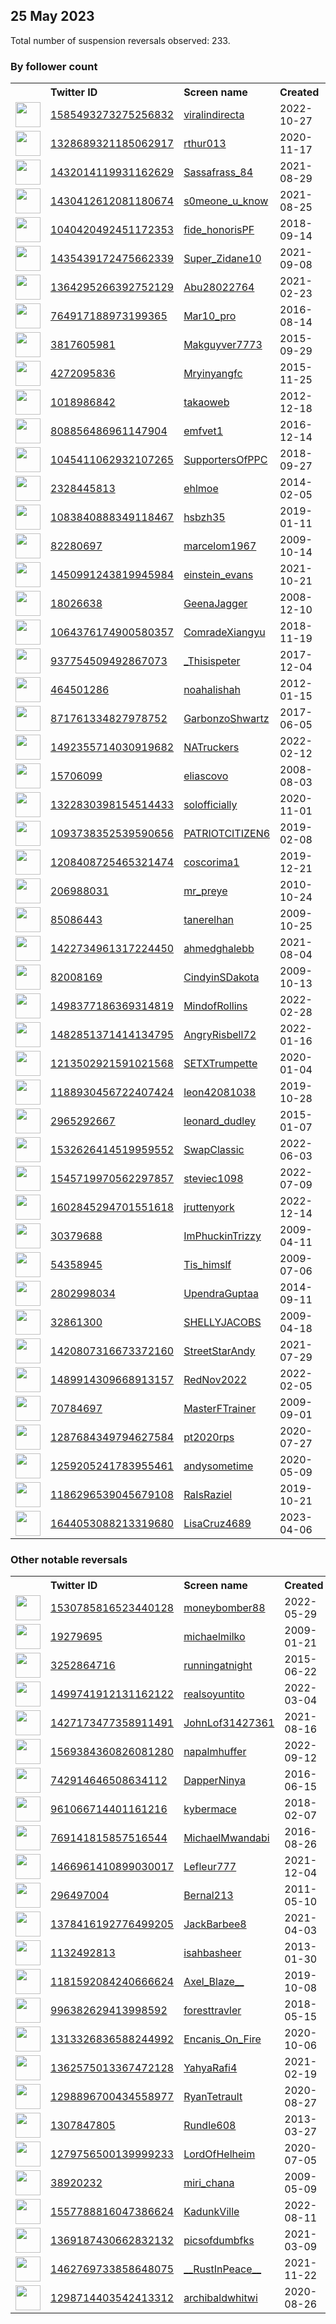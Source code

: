 
## 25 May 2023
Total number of suspension reversals observed: 233.

### By follower count
<table><tr><th></th><th align="left">Twitter ID</th><th align="left">Screen name</th>
<th align="left">Created</th><th align="left">Status</th><th align="left">Suspended</th><th align="left">Followers</th>
<tr><td><a href="https://pbs.twimg.com/profile_images/1655720287873236993/0dKMLpbs_normal.jpg"><img src="https://pbs.twimg.com/profile_images/1655720287873236993/0dKMLpbs_normal.jpg" width="40px" height="40px" align="center"/></a></td><td><a href="https://twitter.com/intent/user?user_id=1585493273275256832">1585493273275256832</a></td><td><a href="https://twitter.com/viralindirecta">viralindirecta</a></td><td>2022-10-27</td><td align="center"></td><td>2023-02-02</td><td>148200</td></tr>
<tr><td><a href="https://pbs.twimg.com/profile_images/1645900970864386050/-G4tTmld_normal.jpg"><img src="https://pbs.twimg.com/profile_images/1645900970864386050/-G4tTmld_normal.jpg" width="40px" height="40px" align="center"/></a></td><td><a href="https://twitter.com/intent/user?user_id=1328689321185062917">1328689321185062917</a></td><td><a href="https://twitter.com/rthur013">rthur013</a></td><td>2020-11-17</td><td align="center"></td><td></td><td>122234</td></tr>
<tr><td><a href="https://pbs.twimg.com/profile_images/1642617740954415105/0oSeEPeP_normal.jpg"><img src="https://pbs.twimg.com/profile_images/1642617740954415105/0oSeEPeP_normal.jpg" width="40px" height="40px" align="center"/></a></td><td><a href="https://twitter.com/intent/user?user_id=1432014119931162629">1432014119931162629</a></td><td><a href="https://twitter.com/Sassafrass_84">Sassafrass_84</a></td><td>2021-08-29</td><td align="center"></td><td>2023-05-24</td><td>48706</td></tr>
<tr><td><a href="https://pbs.twimg.com/profile_images/1611031536937099267/78NzTx61_normal.jpg"><img src="https://pbs.twimg.com/profile_images/1611031536937099267/78NzTx61_normal.jpg" width="40px" height="40px" align="center"/></a></td><td><a href="https://twitter.com/intent/user?user_id=1430412612081180674">1430412612081180674</a></td><td><a href="https://twitter.com/s0meone_u_know">s0meone_u_know</a></td><td>2021-08-25</td><td align="center"></td><td>2023-04-05</td><td>38417</td></tr>
<tr><td><a href="https://pbs.twimg.com/profile_images/1668991238740008962/jVEysu4a_normal.jpg"><img src="https://pbs.twimg.com/profile_images/1668991238740008962/jVEysu4a_normal.jpg" width="40px" height="40px" align="center"/></a></td><td><a href="https://twitter.com/intent/user?user_id=1040420492451172353">1040420492451172353</a></td><td><a href="https://twitter.com/fide_honorisPF">fide_honorisPF</a></td><td>2018-09-14</td><td align="center"></td><td></td><td>38075</td></tr>
<tr><td><a href="https://pbs.twimg.com/profile_images/1661418084396048384/gCO5ojpa_normal.jpg"><img src="https://pbs.twimg.com/profile_images/1661418084396048384/gCO5ojpa_normal.jpg" width="40px" height="40px" align="center"/></a></td><td><a href="https://twitter.com/intent/user?user_id=1435439172475662339">1435439172475662339</a></td><td><a href="https://twitter.com/Super_Zidane10">Super_Zidane10</a></td><td>2021-09-08</td><td align="center"></td><td>2023-05-03</td><td>37695</td></tr>
<tr><td><a href="https://pbs.twimg.com/profile_images/1565796466894979074/f1vdGU1s_normal.jpg"><img src="https://pbs.twimg.com/profile_images/1565796466894979074/f1vdGU1s_normal.jpg" width="40px" height="40px" align="center"/></a></td><td><a href="https://twitter.com/intent/user?user_id=1364295266392752129">1364295266392752129</a></td><td><a href="https://twitter.com/Abu28022764">Abu28022764</a></td><td>2021-02-23</td><td align="center"></td><td>2023-05-18</td><td>14040</td></tr>
<tr><td><a href="https://pbs.twimg.com/profile_images/1640309105737842689/o3_EoxHA_normal.jpg"><img src="https://pbs.twimg.com/profile_images/1640309105737842689/o3_EoxHA_normal.jpg" width="40px" height="40px" align="center"/></a></td><td><a href="https://twitter.com/intent/user?user_id=764917188973199365">764917188973199365</a></td><td><a href="https://twitter.com/Mar10_pro">Mar10_pro</a></td><td>2016-08-14</td><td align="center"></td><td>2023-05-20</td><td>9960</td></tr>
<tr><td><a href="https://pbs.twimg.com/profile_images/1665480984807047169/A8hb4PqU_normal.jpg"><img src="https://pbs.twimg.com/profile_images/1665480984807047169/A8hb4PqU_normal.jpg" width="40px" height="40px" align="center"/></a></td><td><a href="https://twitter.com/intent/user?user_id=3817605981">3817605981</a></td><td><a href="https://twitter.com/Makguyver7773">Makguyver7773</a></td><td>2015-09-29</td><td align="center"></td><td></td><td>9347</td></tr>
<tr><td><a href="https://pbs.twimg.com/profile_images/1306830698481885184/HjPmUZu3_normal.jpg"><img src="https://pbs.twimg.com/profile_images/1306830698481885184/HjPmUZu3_normal.jpg" width="40px" height="40px" align="center"/></a></td><td><a href="https://twitter.com/intent/user?user_id=4272095836">4272095836</a></td><td><a href="https://twitter.com/Mryinyangfc">Mryinyangfc</a></td><td>2015-11-25</td><td align="center"></td><td></td><td>8896</td></tr>
<tr><td><a href="https://pbs.twimg.com/profile_images/1590722383035383808/aee1UhSk_normal.png"><img src="https://pbs.twimg.com/profile_images/1590722383035383808/aee1UhSk_normal.png" width="40px" height="40px" align="center"/></a></td><td><a href="https://twitter.com/intent/user?user_id=1018986842">1018986842</a></td><td><a href="https://twitter.com/takaoweb">takaoweb</a></td><td>2012-12-18</td><td align="center"></td><td>2023-01-27</td><td>8401</td></tr>
<tr><td><a href="https://pbs.twimg.com/profile_images/1667171545159028737/3ESbqAUr_normal.jpg"><img src="https://pbs.twimg.com/profile_images/1667171545159028737/3ESbqAUr_normal.jpg" width="40px" height="40px" align="center"/></a></td><td><a href="https://twitter.com/intent/user?user_id=808856486961147904">808856486961147904</a></td><td><a href="https://twitter.com/emfvet1">emfvet1</a></td><td>2016-12-14</td><td align="center"></td><td></td><td>6765</td></tr>
<tr><td><a href="https://pbs.twimg.com/profile_images/1381650820219932678/VjtfgSKe_normal.jpg"><img src="https://pbs.twimg.com/profile_images/1381650820219932678/VjtfgSKe_normal.jpg" width="40px" height="40px" align="center"/></a></td><td><a href="https://twitter.com/intent/user?user_id=1045411062932107265">1045411062932107265</a></td><td><a href="https://twitter.com/SupportersOfPPC">SupportersOfPPC</a></td><td>2018-09-27</td><td align="center"></td><td>2022-03-09</td><td>5598</td></tr>
<tr><td><a href="https://pbs.twimg.com/profile_images/1638047902231842817/Lh43XH_S_normal.jpg"><img src="https://pbs.twimg.com/profile_images/1638047902231842817/Lh43XH_S_normal.jpg" width="40px" height="40px" align="center"/></a></td><td><a href="https://twitter.com/intent/user?user_id=2328445813">2328445813</a></td><td><a href="https://twitter.com/ehlmoe">ehlmoe</a></td><td>2014-02-05</td><td align="center"></td><td>2023-04-23</td><td>5505</td></tr>
<tr><td><a href="https://pbs.twimg.com/profile_images/1661419991487348757/1qDE3ymh_normal.jpg"><img src="https://pbs.twimg.com/profile_images/1661419991487348757/1qDE3ymh_normal.jpg" width="40px" height="40px" align="center"/></a></td><td><a href="https://twitter.com/intent/user?user_id=1083840888349118467">1083840888349118467</a></td><td><a href="https://twitter.com/hsbzh35">hsbzh35</a></td><td>2019-01-11</td><td align="center"></td><td></td><td>4835</td></tr>
<tr><td><a href="https://pbs.twimg.com/profile_images/1661753814570143746/TU8t7O14_normal.jpg"><img src="https://pbs.twimg.com/profile_images/1661753814570143746/TU8t7O14_normal.jpg" width="40px" height="40px" align="center"/></a></td><td><a href="https://twitter.com/intent/user?user_id=82280697">82280697</a></td><td><a href="https://twitter.com/marcelom1967">marcelom1967</a></td><td>2009-10-14</td><td align="center"></td><td>2022-07-19</td><td>4479</td></tr>
<tr><td><a href="https://pbs.twimg.com/profile_images/1661489185004331013/GHZLkl7L_normal.jpg"><img src="https://pbs.twimg.com/profile_images/1661489185004331013/GHZLkl7L_normal.jpg" width="40px" height="40px" align="center"/></a></td><td><a href="https://twitter.com/intent/user?user_id=1450991243819945984">1450991243819945984</a></td><td><a href="https://twitter.com/einstein_evans">einstein_evans</a></td><td>2021-10-21</td><td align="center"></td><td>2022-08-27</td><td>4349</td></tr>
<tr><td><a href="https://pbs.twimg.com/profile_images/1268898063214575617/eDnCTy6v_normal.jpg"><img src="https://pbs.twimg.com/profile_images/1268898063214575617/eDnCTy6v_normal.jpg" width="40px" height="40px" align="center"/></a></td><td><a href="https://twitter.com/intent/user?user_id=18026638">18026638</a></td><td><a href="https://twitter.com/GeenaJagger">GeenaJagger</a></td><td>2008-12-10</td><td align="center"></td><td></td><td>4111</td></tr>
<tr><td><a href="https://pbs.twimg.com/profile_images/1663870116285804544/haJ18Az8_normal.jpg"><img src="https://pbs.twimg.com/profile_images/1663870116285804544/haJ18Az8_normal.jpg" width="40px" height="40px" align="center"/></a></td><td><a href="https://twitter.com/intent/user?user_id=1064376174900580357">1064376174900580357</a></td><td><a href="https://twitter.com/ComradeXiangyu">ComradeXiangyu</a></td><td>2018-11-19</td><td align="center"></td><td></td><td>3775</td></tr>
<tr><td><a href="https://pbs.twimg.com/profile_images/1670433752302989314/-8yo7p3Y_normal.jpg"><img src="https://pbs.twimg.com/profile_images/1670433752302989314/-8yo7p3Y_normal.jpg" width="40px" height="40px" align="center"/></a></td><td><a href="https://twitter.com/intent/user?user_id=937754509492867073">937754509492867073</a></td><td><a href="https://twitter.com/_Thisispeter">_Thisispeter</a></td><td>2017-12-04</td><td align="center"></td><td>2022-09-21</td><td>3682</td></tr>
<tr><td><a href="https://pbs.twimg.com/profile_images/1606961667484667904/K5Gr3LUM_normal.jpg"><img src="https://pbs.twimg.com/profile_images/1606961667484667904/K5Gr3LUM_normal.jpg" width="40px" height="40px" align="center"/></a></td><td><a href="https://twitter.com/intent/user?user_id=464501286">464501286</a></td><td><a href="https://twitter.com/noahalishah">noahalishah</a></td><td>2012-01-15</td><td align="center"></td><td>2023-05-17</td><td>3648</td></tr>
<tr><td><a href="https://pbs.twimg.com/profile_images/871819421240766464/3bfxDvdk_normal.jpg"><img src="https://pbs.twimg.com/profile_images/871819421240766464/3bfxDvdk_normal.jpg" width="40px" height="40px" align="center"/></a></td><td><a href="https://twitter.com/intent/user?user_id=871761334827978752">871761334827978752</a></td><td><a href="https://twitter.com/GarbonzoShwartz">GarbonzoShwartz</a></td><td>2017-06-05</td><td align="center"></td><td></td><td>3344</td></tr>
<tr><td><a href="https://pbs.twimg.com/profile_images/1582035761184079873/2H-iNbm-_normal.jpg"><img src="https://pbs.twimg.com/profile_images/1582035761184079873/2H-iNbm-_normal.jpg" width="40px" height="40px" align="center"/></a></td><td><a href="https://twitter.com/intent/user?user_id=1492355714030919682">1492355714030919682</a></td><td><a href="https://twitter.com/NATruckers">NATruckers</a></td><td>2022-02-12</td><td align="center"></td><td>2022-12-16</td><td>3321</td></tr>
<tr><td><a href="https://pbs.twimg.com/profile_images/1489059817272528899/y6_e-id-_normal.jpg"><img src="https://pbs.twimg.com/profile_images/1489059817272528899/y6_e-id-_normal.jpg" width="40px" height="40px" align="center"/></a></td><td><a href="https://twitter.com/intent/user?user_id=15706099">15706099</a></td><td><a href="https://twitter.com/eliascovo">eliascovo</a></td><td>2008-08-03</td><td align="center"></td><td>2022-09-24</td><td>3105</td></tr>
<tr><td><a href="https://pbs.twimg.com/profile_images/1605970301443272704/mw00XXUe_normal.jpg"><img src="https://pbs.twimg.com/profile_images/1605970301443272704/mw00XXUe_normal.jpg" width="40px" height="40px" align="center"/></a></td><td><a href="https://twitter.com/intent/user?user_id=1322830398154514433">1322830398154514433</a></td><td><a href="https://twitter.com/solofficially">solofficially</a></td><td>2020-11-01</td><td align="center"></td><td>2023-05-20</td><td>3018</td></tr>
<tr><td><a href="https://pbs.twimg.com/profile_images/1093898512016789505/qRk8PIjf_normal.jpg"><img src="https://pbs.twimg.com/profile_images/1093898512016789505/qRk8PIjf_normal.jpg" width="40px" height="40px" align="center"/></a></td><td><a href="https://twitter.com/intent/user?user_id=1093738352539590656">1093738352539590656</a></td><td><a href="https://twitter.com/PATRIOTCITIZEN6">PATRIOTCITIZEN6</a></td><td>2019-02-08</td><td align="center"></td><td>2022-10-29</td><td>2951</td></tr>
<tr><td><a href="https://pbs.twimg.com/profile_images/1667951312237916160/i9sVXtTt_normal.jpg"><img src="https://pbs.twimg.com/profile_images/1667951312237916160/i9sVXtTt_normal.jpg" width="40px" height="40px" align="center"/></a></td><td><a href="https://twitter.com/intent/user?user_id=1208408725465321474">1208408725465321474</a></td><td><a href="https://twitter.com/coscorima1">coscorima1</a></td><td>2019-12-21</td><td align="center"></td><td>2023-05-17</td><td>2888</td></tr>
<tr><td><a href="https://pbs.twimg.com/profile_images/1541634006999076865/JN720GSm_normal.jpg"><img src="https://pbs.twimg.com/profile_images/1541634006999076865/JN720GSm_normal.jpg" width="40px" height="40px" align="center"/></a></td><td><a href="https://twitter.com/intent/user?user_id=206988031">206988031</a></td><td><a href="https://twitter.com/mr_preye">mr_preye</a></td><td>2010-10-24</td><td align="center"></td><td>2023-04-16</td><td>2873</td></tr>
<tr><td><a href="https://pbs.twimg.com/profile_images/1448631790151872521/YKr9NIEJ_normal.jpg"><img src="https://pbs.twimg.com/profile_images/1448631790151872521/YKr9NIEJ_normal.jpg" width="40px" height="40px" align="center"/></a></td><td><a href="https://twitter.com/intent/user?user_id=85086443">85086443</a></td><td><a href="https://twitter.com/tanerelhan">tanerelhan</a></td><td>2009-10-25</td><td align="center"></td><td>2023-02-11</td><td>2800</td></tr>
<tr><td><a href="https://pbs.twimg.com/profile_images/1616543254144602122/W_X46g_i_normal.jpg"><img src="https://pbs.twimg.com/profile_images/1616543254144602122/W_X46g_i_normal.jpg" width="40px" height="40px" align="center"/></a></td><td><a href="https://twitter.com/intent/user?user_id=1422734961317224450">1422734961317224450</a></td><td><a href="https://twitter.com/ahmedghalebb">ahmedghalebb</a></td><td>2021-08-04</td><td align="center">🚫</td><td>2023-05-20</td><td>2708</td></tr>
<tr><td><a href="https://pbs.twimg.com/profile_images/1662839794966179847/9ecP-onX_normal.jpg"><img src="https://pbs.twimg.com/profile_images/1662839794966179847/9ecP-onX_normal.jpg" width="40px" height="40px" align="center"/></a></td><td><a href="https://twitter.com/intent/user?user_id=82008169">82008169</a></td><td><a href="https://twitter.com/CindyinSDakota">CindyinSDakota</a></td><td>2009-10-13</td><td align="center"></td><td></td><td>2340</td></tr>
<tr><td><a href="https://pbs.twimg.com/profile_images/1608198571643248640/RSQ_Tgyw_normal.jpg"><img src="https://pbs.twimg.com/profile_images/1608198571643248640/RSQ_Tgyw_normal.jpg" width="40px" height="40px" align="center"/></a></td><td><a href="https://twitter.com/intent/user?user_id=1498377186369314819">1498377186369314819</a></td><td><a href="https://twitter.com/MindofRollins">MindofRollins</a></td><td>2022-02-28</td><td align="center"></td><td>2023-05-17</td><td>2191</td></tr>
<tr><td><a href="https://pbs.twimg.com/profile_images/1669301061956382721/qUhucMPl_normal.jpg"><img src="https://pbs.twimg.com/profile_images/1669301061956382721/qUhucMPl_normal.jpg" width="40px" height="40px" align="center"/></a></td><td><a href="https://twitter.com/intent/user?user_id=1482851371414134795">1482851371414134795</a></td><td><a href="https://twitter.com/AngryRisbell72">AngryRisbell72</a></td><td>2022-01-16</td><td align="center"></td><td>2022-06-25</td><td>2142</td></tr>
<tr><td><a href="https://pbs.twimg.com/profile_images/1661704645041877001/5sXOHxX2_normal.jpg"><img src="https://pbs.twimg.com/profile_images/1661704645041877001/5sXOHxX2_normal.jpg" width="40px" height="40px" align="center"/></a></td><td><a href="https://twitter.com/intent/user?user_id=1213502921591021568">1213502921591021568</a></td><td><a href="https://twitter.com/SETXTrumpette">SETXTrumpette</a></td><td>2020-01-04</td><td align="center"></td><td></td><td>1827</td></tr>
<tr><td><a href="https://pbs.twimg.com/profile_images/1661508898325680128/UB7rCrv7_normal.jpg"><img src="https://pbs.twimg.com/profile_images/1661508898325680128/UB7rCrv7_normal.jpg" width="40px" height="40px" align="center"/></a></td><td><a href="https://twitter.com/intent/user?user_id=1188930456722407424">1188930456722407424</a></td><td><a href="https://twitter.com/leon42081038">leon42081038</a></td><td>2019-10-28</td><td align="center"></td><td>2022-12-26</td><td>1782</td></tr>
<tr><td><a href="https://pbs.twimg.com/profile_images/1280482114178334720/Hvdh7rCu_normal.jpg"><img src="https://pbs.twimg.com/profile_images/1280482114178334720/Hvdh7rCu_normal.jpg" width="40px" height="40px" align="center"/></a></td><td><a href="https://twitter.com/intent/user?user_id=2965292667">2965292667</a></td><td><a href="https://twitter.com/leonard_dudley">leonard_dudley</a></td><td>2015-01-07</td><td align="center"></td><td></td><td>1730</td></tr>
<tr><td><a href="https://pbs.twimg.com/profile_images/1665143496368332805/-he8QgjP_normal.jpg"><img src="https://pbs.twimg.com/profile_images/1665143496368332805/-he8QgjP_normal.jpg" width="40px" height="40px" align="center"/></a></td><td><a href="https://twitter.com/intent/user?user_id=1532626414519959552">1532626414519959552</a></td><td><a href="https://twitter.com/SwapClassic">SwapClassic</a></td><td>2022-06-03</td><td align="center"></td><td>2023-05-20</td><td>1674</td></tr>
<tr><td><a href="https://pbs.twimg.com/profile_images/1553627303250432001/geCckKOA_normal.jpg"><img src="https://pbs.twimg.com/profile_images/1553627303250432001/geCckKOA_normal.jpg" width="40px" height="40px" align="center"/></a></td><td><a href="https://twitter.com/intent/user?user_id=1545719970562297857">1545719970562297857</a></td><td><a href="https://twitter.com/steviec1098">steviec1098</a></td><td>2022-07-09</td><td align="center"></td><td>2022-09-21</td><td>1593</td></tr>
<tr><td><a href="https://pbs.twimg.com/profile_images/1669903508823330817/Ug_bNOtb_normal.jpg"><img src="https://pbs.twimg.com/profile_images/1669903508823330817/Ug_bNOtb_normal.jpg" width="40px" height="40px" align="center"/></a></td><td><a href="https://twitter.com/intent/user?user_id=1602845294701551618">1602845294701551618</a></td><td><a href="https://twitter.com/jruttenyork">jruttenyork</a></td><td>2022-12-14</td><td align="center"></td><td>2023-05-18</td><td>1565</td></tr>
<tr><td><a href="https://pbs.twimg.com/profile_images/1659539803761770498/jhnVhlL6_normal.jpg"><img src="https://pbs.twimg.com/profile_images/1659539803761770498/jhnVhlL6_normal.jpg" width="40px" height="40px" align="center"/></a></td><td><a href="https://twitter.com/intent/user?user_id=30379688">30379688</a></td><td><a href="https://twitter.com/ImPhuckinTrizzy">ImPhuckinTrizzy</a></td><td>2009-04-11</td><td align="center"></td><td></td><td>1495</td></tr>
<tr><td><a href="https://pbs.twimg.com/profile_images/1519280516326899713/iMfxx3Rm_normal.jpg"><img src="https://pbs.twimg.com/profile_images/1519280516326899713/iMfxx3Rm_normal.jpg" width="40px" height="40px" align="center"/></a></td><td><a href="https://twitter.com/intent/user?user_id=54358945">54358945</a></td><td><a href="https://twitter.com/Tis_himslf">Tis_himslf</a></td><td>2009-07-06</td><td align="center"></td><td>2022-05-06</td><td>1492</td></tr>
<tr><td><a href="https://pbs.twimg.com/profile_images/1642078214754562049/t3IT1flf_normal.jpg"><img src="https://pbs.twimg.com/profile_images/1642078214754562049/t3IT1flf_normal.jpg" width="40px" height="40px" align="center"/></a></td><td><a href="https://twitter.com/intent/user?user_id=2802998034">2802998034</a></td><td><a href="https://twitter.com/UpendraGuptaa">UpendraGuptaa</a></td><td>2014-09-11</td><td align="center"></td><td>2023-05-02</td><td>1413</td></tr>
<tr><td><a href="https://pbs.twimg.com/profile_images/144564971/Shelly_in_Tux_normal.jpg"><img src="https://pbs.twimg.com/profile_images/144564971/Shelly_in_Tux_normal.jpg" width="40px" height="40px" align="center"/></a></td><td><a href="https://twitter.com/intent/user?user_id=32861300">32861300</a></td><td><a href="https://twitter.com/SHELLYJACOBS">SHELLYJACOBS</a></td><td>2009-04-18</td><td align="center"></td><td></td><td>1365</td></tr>
<tr><td><a href="https://pbs.twimg.com/profile_images/1663177280619724802/4EdXRepU_normal.jpg"><img src="https://pbs.twimg.com/profile_images/1663177280619724802/4EdXRepU_normal.jpg" width="40px" height="40px" align="center"/></a></td><td><a href="https://twitter.com/intent/user?user_id=1420807316673372160">1420807316673372160</a></td><td><a href="https://twitter.com/StreetStarAndy">StreetStarAndy</a></td><td>2021-07-29</td><td align="center"></td><td></td><td>1332</td></tr>
<tr><td><a href="https://pbs.twimg.com/profile_images/1561319978753818624/ItcdQV3P_normal.jpg"><img src="https://pbs.twimg.com/profile_images/1561319978753818624/ItcdQV3P_normal.jpg" width="40px" height="40px" align="center"/></a></td><td><a href="https://twitter.com/intent/user?user_id=1489914309668913157">1489914309668913157</a></td><td><a href="https://twitter.com/RedNov2022">RedNov2022</a></td><td>2022-02-05</td><td align="center"></td><td>2022-10-20</td><td>1261</td></tr>
<tr><td><a href="https://pbs.twimg.com/profile_images/1472148463366328324/pomTkEkd_normal.jpg"><img src="https://pbs.twimg.com/profile_images/1472148463366328324/pomTkEkd_normal.jpg" width="40px" height="40px" align="center"/></a></td><td><a href="https://twitter.com/intent/user?user_id=70784697">70784697</a></td><td><a href="https://twitter.com/MasterFTrainer">MasterFTrainer</a></td><td>2009-09-01</td><td align="center"></td><td>2022-07-17</td><td>1172</td></tr>
<tr><td><a href="https://pbs.twimg.com/profile_images/1287722127890821121/oXS_L4OC_normal.jpg"><img src="https://pbs.twimg.com/profile_images/1287722127890821121/oXS_L4OC_normal.jpg" width="40px" height="40px" align="center"/></a></td><td><a href="https://twitter.com/intent/user?user_id=1287684349794627584">1287684349794627584</a></td><td><a href="https://twitter.com/pt2020rps">pt2020rps</a></td><td>2020-07-27</td><td align="center"></td><td></td><td>1138</td></tr>
<tr><td><a href="https://pbs.twimg.com/profile_images/1659611062084222977/sleTgupT_normal.jpg"><img src="https://pbs.twimg.com/profile_images/1659611062084222977/sleTgupT_normal.jpg" width="40px" height="40px" align="center"/></a></td><td><a href="https://twitter.com/intent/user?user_id=1259205241783955461">1259205241783955461</a></td><td><a href="https://twitter.com/andysometime">andysometime</a></td><td>2020-05-09</td><td align="center"></td><td></td><td>1065</td></tr>
<tr><td><a href="https://pbs.twimg.com/profile_images/1661638213650247680/Uu0fMjIl_normal.jpg"><img src="https://pbs.twimg.com/profile_images/1661638213650247680/Uu0fMjIl_normal.jpg" width="40px" height="40px" align="center"/></a></td><td><a href="https://twitter.com/intent/user?user_id=1186296539045679108">1186296539045679108</a></td><td><a href="https://twitter.com/RaIsRaziel">RaIsRaziel</a></td><td>2019-10-21</td><td align="center"></td><td>2023-05-22</td><td>1050</td></tr>
<tr><td><a href="https://pbs.twimg.com/profile_images/1645162079626706944/ZiVCAIYf_normal.jpg"><img src="https://pbs.twimg.com/profile_images/1645162079626706944/ZiVCAIYf_normal.jpg" width="40px" height="40px" align="center"/></a></td><td><a href="https://twitter.com/intent/user?user_id=1644053088213319680">1644053088213319680</a></td><td><a href="https://twitter.com/LisaCruz4689">LisaCruz4689</a></td><td>2023-04-06</td><td align="center"></td><td>2023-05-18</td><td>1036</td></tr>
</table>

### Other notable reversals
<table><tr><th></th><th align="left">Twitter ID</th><th align="left">Screen name</th>
<th align="left">Created</th><th align="left">Status</th><th align="left">Suspended</th><th align="left">Followers</th>
<tr><td><a href="https://pbs.twimg.com/profile_images/1530787425303273473/SjfWECyd_normal.jpg"><img src="https://pbs.twimg.com/profile_images/1530787425303273473/SjfWECyd_normal.jpg" width="40px" height="40px" align="center"/></a></td><td><a href="https://twitter.com/intent/user?user_id=1530785816523440128">1530785816523440128</a></td><td><a href="https://twitter.com/moneybomber88">moneybomber88</a></td><td>2022-05-29</td><td align="center"></td><td>2022-11-07</td><td>362</td></tr>
<tr><td><a href="https://pbs.twimg.com/profile_images/1524843634859855879/_046P-wT_normal.jpg"><img src="https://pbs.twimg.com/profile_images/1524843634859855879/_046P-wT_normal.jpg" width="40px" height="40px" align="center"/></a></td><td><a href="https://twitter.com/intent/user?user_id=19279695">19279695</a></td><td><a href="https://twitter.com/michaelmilko">michaelmilko</a></td><td>2009-01-21</td><td align="center"></td><td>2023-02-14</td><td>231</td></tr>
<tr><td><a href="https://pbs.twimg.com/profile_images/636673460895248385/im88N6Rk_normal.jpg"><img src="https://pbs.twimg.com/profile_images/636673460895248385/im88N6Rk_normal.jpg" width="40px" height="40px" align="center"/></a></td><td><a href="https://twitter.com/intent/user?user_id=3252864716">3252864716</a></td><td><a href="https://twitter.com/runningatnight">runningatnight</a></td><td>2015-06-22</td><td align="center"></td><td>2022-12-03</td><td>112</td></tr>
<tr><td><a href="https://pbs.twimg.com/profile_images/1525305612481044481/4k4oqwl7_normal.jpg"><img src="https://pbs.twimg.com/profile_images/1525305612481044481/4k4oqwl7_normal.jpg" width="40px" height="40px" align="center"/></a></td><td><a href="https://twitter.com/intent/user?user_id=1499741912131162122">1499741912131162122</a></td><td><a href="https://twitter.com/realsoyuntito">realsoyuntito</a></td><td>2022-03-04</td><td align="center"></td><td>2022-11-28</td><td>53</td></tr>
<tr><td><a href="https://pbs.twimg.com/profile_images/1668070741932142592/JvxjpiMi_normal.jpg"><img src="https://pbs.twimg.com/profile_images/1668070741932142592/JvxjpiMi_normal.jpg" width="40px" height="40px" align="center"/></a></td><td><a href="https://twitter.com/intent/user?user_id=1427173477358911491">1427173477358911491</a></td><td><a href="https://twitter.com/JohnLof31427361">JohnLof31427361</a></td><td>2021-08-16</td><td align="center"></td><td>2022-12-29</td><td>180</td></tr>
<tr><td><a href="https://pbs.twimg.com/profile_images/1665010371751731201/e9H5wfdL_normal.jpg"><img src="https://pbs.twimg.com/profile_images/1665010371751731201/e9H5wfdL_normal.jpg" width="40px" height="40px" align="center"/></a></td><td><a href="https://twitter.com/intent/user?user_id=1569384360826081280">1569384360826081280</a></td><td><a href="https://twitter.com/napalmhuffer">napalmhuffer</a></td><td>2022-09-12</td><td align="center"></td><td>2023-05-23</td><td>145</td></tr>
<tr><td><a href="https://pbs.twimg.com/profile_images/742917084439416832/TrBLym0W_normal.jpg"><img src="https://pbs.twimg.com/profile_images/742917084439416832/TrBLym0W_normal.jpg" width="40px" height="40px" align="center"/></a></td><td><a href="https://twitter.com/intent/user?user_id=742914646508634112">742914646508634112</a></td><td><a href="https://twitter.com/DapperNinya">DapperNinya</a></td><td>2016-06-15</td><td align="center"></td><td>2023-05-22</td><td>20</td></tr>
<tr><td><a href="https://pbs.twimg.com/profile_images/1323594608362680321/w6zAH01Z_normal.png"><img src="https://pbs.twimg.com/profile_images/1323594608362680321/w6zAH01Z_normal.png" width="40px" height="40px" align="center"/></a></td><td><a href="https://twitter.com/intent/user?user_id=961066714401161216">961066714401161216</a></td><td><a href="https://twitter.com/kybermace">kybermace</a></td><td>2018-02-07</td><td align="center"></td><td>2022-11-07</td><td>150</td></tr>
<tr><td><a href="https://pbs.twimg.com/profile_images/1556626461745872896/L0O_ixuE_normal.jpg"><img src="https://pbs.twimg.com/profile_images/1556626461745872896/L0O_ixuE_normal.jpg" width="40px" height="40px" align="center"/></a></td><td><a href="https://twitter.com/intent/user?user_id=769141815857516544">769141815857516544</a></td><td><a href="https://twitter.com/MichaelMwandabi">MichaelMwandabi</a></td><td>2016-08-26</td><td align="center"></td><td>2022-12-13</td><td>962</td></tr>
<tr><td><a href="https://pbs.twimg.com/profile_images/1480753581418549248/NELn-Psf_normal.jpg"><img src="https://pbs.twimg.com/profile_images/1480753581418549248/NELn-Psf_normal.jpg" width="40px" height="40px" align="center"/></a></td><td><a href="https://twitter.com/intent/user?user_id=1466961410899030017">1466961410899030017</a></td><td><a href="https://twitter.com/Lefleur777">Lefleur777</a></td><td>2021-12-04</td><td align="center"></td><td>2022-10-29</td><td>1035</td></tr>
<tr><td><a href="https://pbs.twimg.com/profile_images/1438824632086376453/Pt5jR0y3_normal.jpg"><img src="https://pbs.twimg.com/profile_images/1438824632086376453/Pt5jR0y3_normal.jpg" width="40px" height="40px" align="center"/></a></td><td><a href="https://twitter.com/intent/user?user_id=296497004">296497004</a></td><td><a href="https://twitter.com/Bernal213">Bernal213</a></td><td>2011-05-10</td><td align="center"></td><td>2023-05-16</td><td>33</td></tr>
<tr><td><a href="https://pbs.twimg.com/profile_images/1491927180045172751/ngHCuKqP_normal.jpg"><img src="https://pbs.twimg.com/profile_images/1491927180045172751/ngHCuKqP_normal.jpg" width="40px" height="40px" align="center"/></a></td><td><a href="https://twitter.com/intent/user?user_id=1378416192776499205">1378416192776499205</a></td><td><a href="https://twitter.com/JackBarbee8">JackBarbee8</a></td><td>2021-04-03</td><td align="center"></td><td>2022-10-20</td><td>633</td></tr>
<tr><td><a href="https://pbs.twimg.com/profile_images/1600483584204218369/W4_O8hru_normal.jpg"><img src="https://pbs.twimg.com/profile_images/1600483584204218369/W4_O8hru_normal.jpg" width="40px" height="40px" align="center"/></a></td><td><a href="https://twitter.com/intent/user?user_id=1132492813">1132492813</a></td><td><a href="https://twitter.com/isahbasheer">isahbasheer</a></td><td>2013-01-30</td><td align="center"></td><td>2023-03-09</td><td>380</td></tr>
<tr><td><a href="https://pbs.twimg.com/profile_images/1663585416052879362/0xH8R2Gv_normal.jpg"><img src="https://pbs.twimg.com/profile_images/1663585416052879362/0xH8R2Gv_normal.jpg" width="40px" height="40px" align="center"/></a></td><td><a href="https://twitter.com/intent/user?user_id=1181592084240666624">1181592084240666624</a></td><td><a href="https://twitter.com/Axel_Blaze__">Axel_Blaze__</a></td><td>2019-10-08</td><td align="center"></td><td>2023-05-11</td><td>15</td></tr>
<tr><td><a href="https://pbs.twimg.com/profile_images/1661421042965807122/KIbQCuoF_normal.jpg"><img src="https://pbs.twimg.com/profile_images/1661421042965807122/KIbQCuoF_normal.jpg" width="40px" height="40px" align="center"/></a></td><td><a href="https://twitter.com/intent/user?user_id=996382629413998592">996382629413998592</a></td><td><a href="https://twitter.com/foresttravler">foresttravler</a></td><td>2018-05-15</td><td align="center"></td><td>2022-11-07</td><td>18</td></tr>
<tr><td><a href="https://pbs.twimg.com/profile_images/1661695410321215488/JVipwNIS_normal.jpg"><img src="https://pbs.twimg.com/profile_images/1661695410321215488/JVipwNIS_normal.jpg" width="40px" height="40px" align="center"/></a></td><td><a href="https://twitter.com/intent/user?user_id=1313326836588244992">1313326836588244992</a></td><td><a href="https://twitter.com/Encanis_On_Fire">Encanis_On_Fire</a></td><td>2020-10-06</td><td align="center"></td><td>2023-04-25</td><td>995</td></tr>
<tr><td><a href="https://pbs.twimg.com/profile_images/1463680749459099649/3kvsNk8a_normal.jpg"><img src="https://pbs.twimg.com/profile_images/1463680749459099649/3kvsNk8a_normal.jpg" width="40px" height="40px" align="center"/></a></td><td><a href="https://twitter.com/intent/user?user_id=1362575013367472128">1362575013367472128</a></td><td><a href="https://twitter.com/YahyaRafi4">YahyaRafi4</a></td><td>2021-02-19</td><td align="center">🔒</td><td>2023-01-14</td><td>3</td></tr>
<tr><td><a href="https://pbs.twimg.com/profile_images/1298897332323233793/pUfkR1Jk_normal.jpg"><img src="https://pbs.twimg.com/profile_images/1298897332323233793/pUfkR1Jk_normal.jpg" width="40px" height="40px" align="center"/></a></td><td><a href="https://twitter.com/intent/user?user_id=1298896700434558977">1298896700434558977</a></td><td><a href="https://twitter.com/RyanTetrault">RyanTetrault</a></td><td>2020-08-27</td><td align="center"></td><td>2022-12-18</td><td>25</td></tr>
<tr><td><a href="https://pbs.twimg.com/profile_images/1515928198072184834/xiXj9kss_normal.jpg"><img src="https://pbs.twimg.com/profile_images/1515928198072184834/xiXj9kss_normal.jpg" width="40px" height="40px" align="center"/></a></td><td><a href="https://twitter.com/intent/user?user_id=1307847805">1307847805</a></td><td><a href="https://twitter.com/Rundle608">Rundle608</a></td><td>2013-03-27</td><td align="center"></td><td>2023-03-12</td><td>1</td></tr>
<tr><td><a href="https://pbs.twimg.com/profile_images/1661693862635532290/eLxuJPXj_normal.jpg"><img src="https://pbs.twimg.com/profile_images/1661693862635532290/eLxuJPXj_normal.jpg" width="40px" height="40px" align="center"/></a></td><td><a href="https://twitter.com/intent/user?user_id=1279756500139999233">1279756500139999233</a></td><td><a href="https://twitter.com/LordOfHelheim">LordOfHelheim</a></td><td>2020-07-05</td><td align="center"></td><td>2023-04-24</td><td>140</td></tr>
<tr><td><a href="https://pbs.twimg.com/profile_images/1593770581769453577/fhmxNaYT_normal.jpg"><img src="https://pbs.twimg.com/profile_images/1593770581769453577/fhmxNaYT_normal.jpg" width="40px" height="40px" align="center"/></a></td><td><a href="https://twitter.com/intent/user?user_id=38920232">38920232</a></td><td><a href="https://twitter.com/miri_chana">miri_chana</a></td><td>2009-05-09</td><td align="center"></td><td>2023-05-20</td><td>510</td></tr>
<tr><td><a href="https://pbs.twimg.com/profile_images/1557795984427470848/7ZBei85h_normal.jpg"><img src="https://pbs.twimg.com/profile_images/1557795984427470848/7ZBei85h_normal.jpg" width="40px" height="40px" align="center"/></a></td><td><a href="https://twitter.com/intent/user?user_id=1557788816047386624">1557788816047386624</a></td><td><a href="https://twitter.com/KadunkVille">KadunkVille</a></td><td>2022-08-11</td><td align="center"></td><td>2023-01-09</td><td>6</td></tr>
<tr><td><a href="https://pbs.twimg.com/profile_images/1478958170693373952/N98eGUvD_normal.jpg"><img src="https://pbs.twimg.com/profile_images/1478958170693373952/N98eGUvD_normal.jpg" width="40px" height="40px" align="center"/></a></td><td><a href="https://twitter.com/intent/user?user_id=1369187430662832132">1369187430662832132</a></td><td><a href="https://twitter.com/picsofdumbfks">picsofdumbfks</a></td><td>2021-03-09</td><td align="center"></td><td>2022-06-18</td><td>64</td></tr>
<tr><td><a href="https://pbs.twimg.com/profile_images/1462802502190051333/mEizq-Rm_normal.jpg"><img src="https://pbs.twimg.com/profile_images/1462802502190051333/mEizq-Rm_normal.jpg" width="40px" height="40px" align="center"/></a></td><td><a href="https://twitter.com/intent/user?user_id=1462769733858648075">1462769733858648075</a></td><td><a href="https://twitter.com/__RustInPeace__">__RustInPeace__</a></td><td>2021-11-22</td><td align="center"></td><td>2022-11-08</td><td>232</td></tr>
<tr><td><a href="https://pbs.twimg.com/profile_images/1554336342338936834/iXRa66Rg_normal.jpg"><img src="https://pbs.twimg.com/profile_images/1554336342338936834/iXRa66Rg_normal.jpg" width="40px" height="40px" align="center"/></a></td><td><a href="https://twitter.com/intent/user?user_id=1298714403542413312">1298714403542413312</a></td><td><a href="https://twitter.com/archibaldwhitwi">archibaldwhitwi</a></td><td>2020-08-26</td><td align="center"></td><td>2022-10-12</td><td>327</td></tr>
</table>
